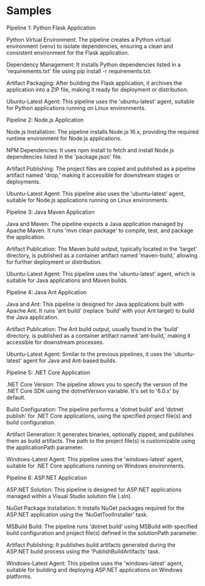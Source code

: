 # Samples
Pipeline 1: Python Flask Application

Python Virtual Environment: The pipeline creates a Python virtual environment (venv) to isolate dependencies, ensuring a clean and consistent environment for the Flask application.

Dependency Management: It installs Python dependencies listed in a 'requirements.txt' file using pip install -r requirements.txt.

Artifact Packaging: After building the Flask application, it archives the application into a ZIP file, making it ready for deployment or distribution.

Ubuntu-Latest Agent: This pipeline uses the 'ubuntu-latest' agent, suitable for Python applications running on Linux environments.

Pipeline 2: Node.js Application

Node.js Installation: The pipeline installs Node.js 16.x, providing the required runtime environment for Node.js applications.

NPM Dependencies: It uses npm install to fetch and install Node.js dependencies listed in the 'package.json' file.

Artifact Publishing: The project files are copied and published as a pipeline artifact named 'drop,' making it accessible for downstream stages or deployments.

Ubuntu-Latest Agent: This pipeline also uses the 'ubuntu-latest' agent, suitable for Node.js applications running on Linux environments.

Pipeline 3: Java Maven Application

Java and Maven: The pipeline expects a Java application managed by Apache Maven. It runs 'mvn clean package' to compile, test, and package the application.

Artifact Publication: The Maven build output, typically located in the 'target' directory, is published as a container artifact named 'maven-build,' allowing for further deployment or distribution.

Ubuntu-Latest Agent: This pipeline uses the 'ubuntu-latest' agent, which is suitable for Java applications and Maven builds.

Pipeline 4: Java Ant Application

Java and Ant: This pipeline is designed for Java applications built with Apache Ant. It runs 'ant build' (replace 'build' with your Ant target) to build the Java application.

Artifact Publication: The Ant build output, usually found in the 'build' directory, is published as a container artifact named 'ant-build,' making it accessible for downstream processes.

Ubuntu-Latest Agent: Similar to the previous pipelines, it uses the 'ubuntu-latest' agent for Java and Ant-based builds.

Pipeline 5: .NET Core Application

.NET Core Version: The pipeline allows you to specify the version of the .NET Core SDK using the dotnetVersion variable. It's set to '6.0.x' by default.

Build Configuration: The pipeline performs a 'dotnet build' and 'dotnet publish' for .NET Core applications, using the specified project file(s) and build configuration.

Artifact Generation: It generates binaries, optionally zipped, and publishes them as build artifacts. The path to the project file(s) is customizable using the applicationPath parameter.

Windows-Latest Agent: This pipeline uses the 'windows-latest' agent, suitable for .NET Core applications running on Windows environments.

Pipeline 6: ASP.NET Application

ASP.NET Solution: This pipeline is designed for ASP.NET applications managed within a Visual Studio solution file (.sln).

NuGet Package Installation: It installs NuGet packages required for the ASP.NET application using the 'NuGetToolInstaller' task.

MSBuild Build: The pipeline runs 'dotnet build' using MSBuild with specified build configuration and project file(s) defined in the solutionPath parameter.

Artifact Publishing: It publishes build artifacts generated during the ASP.NET build process using the 'PublishBuildArtifacts' task.

Windows-Latest Agent: This pipeline uses the 'windows-latest' agent, suitable for building and deploying ASP.NET applications on Windows platforms.
